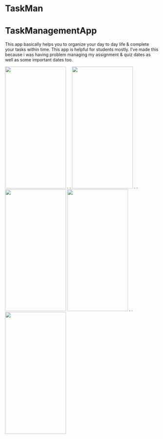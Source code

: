 # TaskMan 
# TaskManagementApp
This app basically helps you to organize your day to day life &amp; complete your tasks within time. This app is helpful for students mostly. I've made this because i was having problem managing my assignment &amp; quiz dates as well as some important dates too.


<img src="https://user-images.githubusercontent.com/88645698/166111667-e7258ffb-bc2c-43ba-bdc0-708594b4a052.png" width="200" height="400">   .  . <img src="https://user-images.githubusercontent.com/88645698/166111671-6c4b6144-65b2-41d3-bc52-6bd0dd4068aa.png" width="200" height="400">    .   .  <img src="https://user-images.githubusercontent.com/88645698/166111673-5d8c4a9d-be09-479a-8b49-783e2592caf9.png" width="200" height="400">         <img src="https://user-images.githubusercontent.com/88645698/166111674-0e2cbb12-546c-4a23-9c65-ff42344186d2.png" width="200" height="400">  .  .   <img src="https://user-images.githubusercontent.com/88645698/166111676-008b2707-989a-4fc5-bdca-cdb2211af3fe.png" width="200" height="400">
